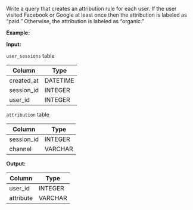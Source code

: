 ﻿
Write a query that creates an attribution rule for each user. If the user visited Facebook or Google at least once then the attribution is labeled as “paid.” Otherwise, the attribution is labeled as “organic.”

**Example:**

**Input:**

`user_sessions`  table


|   Column   |   Type   |
|------------|----------|
| created_at | DATETIME |
| session_id | INTEGER  |
| user_id    | INTEGER  |



`attribution`  table


|   Column   |  Type   |
|------------|---------|
| session_id | INTEGER |
| channel    | VARCHAR |



**Output:**


|  Column   |  Type   |
|-----------|---------|
| user_id   | INTEGER |
| attribute | VARCHAR |


